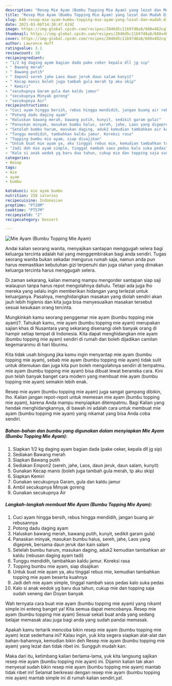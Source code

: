```yaml
---
description: "Resep Mie Ayam (Bumbu Topping Mie Ayam) yang lezat dan Mudah Dibuat"
title: "Resep Mie Ayam (Bumbu Topping Mie Ayam) yang lezat dan Mudah Dibuat"
slug: 648-resep-mie-ayam-bumbu-topping-mie-ayam-yang-lezat-dan-mudah-dibuat
date: 2021-03-06T14:30:47.619Z
image: https://img-global.cpcdn.com/recipes/2846d5c11b97d8a8/680x482cq70/mie-ayam-bumbu-topping-mie-ayam-foto-resep-utama.jpg
thumbnail: https://img-global.cpcdn.com/recipes/2846d5c11b97d8a8/680x482cq70/mie-ayam-bumbu-topping-mie-ayam-foto-resep-utama.jpg
cover: https://img-global.cpcdn.com/recipes/2846d5c11b97d8a8/680x482cq70/mie-ayam-bumbu-topping-mie-ayam-foto-resep-utama.jpg
author: Lawrence Huff
ratingvalue: 3.1
reviewcount: 10
recipeingredient:
- "1/2 kg daging ayam bagian dada pake ceker kepala dll jg sip"
- " Bawang merah"
- " Bawang putih"
- " Empon2 sereh jahe Laos daun jeruk daun salam kunyit"
- " Kecap manis boleh juga tambah gula merah tp aku skip"
- " Kemiri"
- "secukupnya Garam gula dan kaldu jamur"
- "secukupnya Minyak goreng"
- "secukupnya Air"
recipeinstructions:
- "Cuci ayam hingga bersih, rebus hingga mendidih, jangan buang air rebusannya"
- "Potong dadu daging ayam"
- "Haluskan bawang merah, bawang putih, kunyit, sedikit garam gula)"
- "Panaskan minyak, masukan bumbu halus, sereh, jahe, Laos yang digeprek, bersama daun jeruk dan kain salam"
- "Setelah bumbu harum, masukan daging, aduk2 kemudian tambahkan air kaldu (rebusan daging ayam tadi)"
- "Tunggu mendidih, tambahkan kaldu jamur. Koreksi rasa"
- "Topping bumbu mie ayam, siap disajikan"
- "Untuk buat mie ayam ya, aku tinggal rebus mie, kemudian tambahkan topping mie ayam beserta kuahnya"
- "Jadi deh mie ayam simple, tinggal nambah saos pedas kalo suka pedas"
- "Kalo si anak wedok yg baru dua tahun, cukup mie dan topping saja sudah seneng dan Doyan banyak"
categories:
- Resep
tags:
- mie
- ayam
- bumbu

katakunci: mie ayam bumbu 
nutrition: 258 calories
recipecuisine: Indonesian
preptime: "PT20M"
cooktime: "PT57M"
recipeyield: "2"
recipecategory: Dessert

---
```



![Mie Ayam (Bumbu Topping Mie Ayam)](https://img-global.cpcdn.com/recipes/2846d5c11b97d8a8/680x482cq70/mie-ayam-bumbu-topping-mie-ayam-foto-resep-utama.jpg)

Andai kalian seorang wanita, menyajikan santapan menggugah selera bagi keluarga tercinta adalah hal yang menggembirakan bagi anda sendiri. Tugas seorang  wanita bukan sekadar mengurus rumah saja, namun anda pun harus memastikan kebutuhan gizi terpenuhi dan juga olahan yang dimakan keluarga tercinta harus menggugah selera.

Di zaman  sekarang, kalian memang mampu mengorder santapan siap saji walaupun tanpa harus repot mengolahnya dahulu. Tetapi ada juga lho mereka yang selalu ingin memberikan hidangan yang terlezat untuk keluarganya. Pasalnya, menghidangkan masakan yang diolah sendiri akan jauh lebih higienis dan kita juga bisa menyesuaikan masakan tersebut sesuai kesukaan orang tercinta. 



Mungkinkah kamu seorang penggemar mie ayam (bumbu topping mie ayam)?. Tahukah kamu, mie ayam (bumbu topping mie ayam) merupakan sajian khas di Nusantara yang sekarang disenangi oleh banyak orang di hampir setiap tempat di Indonesia. Kita dapat menghidangkan mie ayam (bumbu topping mie ayam) sendiri di rumah dan boleh dijadikan camilan kegemaranmu di hari liburmu.

Kita tidak usah bingung jika kamu ingin menyantap mie ayam (bumbu topping mie ayam), sebab mie ayam (bumbu topping mie ayam) tidak sulit untuk ditemukan dan juga kita pun boleh mengolahnya sendiri di tempatmu. mie ayam (bumbu topping mie ayam) bisa dibuat lewat beraneka cara. Kini pun telah banyak banget cara modern yang membuat mie ayam (bumbu topping mie ayam) semakin lebih enak.

Resep mie ayam (bumbu topping mie ayam) juga sangat gampang dibikin, lho. Kalian jangan repot-repot untuk memesan mie ayam (bumbu topping mie ayam), karena Anda mampu menyiapkan ditempatmu. Bagi Kalian yang hendak menghidangkannya, di bawah ini adalah cara untuk membuat mie ayam (bumbu topping mie ayam) yang nikamat yang bisa Anda coba sendiri.

<!--inarticleads1-->

##### Bahan-bahan dan bumbu yang digunakan dalam menyiapkan Mie Ayam (Bumbu Topping Mie Ayam):

1. Siapkan 1/2 kg daging ayam bagian dada (pake ceker, kepala dll jg sip)
1. Sediakan  Bawang merah
1. Siapkan  Bawang putih
1. Sediakan  Empon2 (sereh, jahe, Laos, daun jeruk, daun salam, kunyit)
1. Gunakan  Kecap manis (boleh juga tambah gula merah, tp aku skip)
1. Siapkan  Kemiri
1. Gunakan secukupnya Garam, gula dan kaldu jamur
1. Ambil secukupnya Minyak goreng
1. Gunakan secukupnya Air




<!--inarticleads2-->

##### Langkah-langkah membuat Mie Ayam (Bumbu Topping Mie Ayam):

1. Cuci ayam hingga bersih, rebus hingga mendidih, jangan buang air rebusannya
1. Potong dadu daging ayam
1. Haluskan bawang merah, bawang putih, kunyit, sedikit garam gula)
1. Panaskan minyak, masukan bumbu halus, sereh, jahe, Laos yang digeprek, bersama daun jeruk dan kain salam
1. Setelah bumbu harum, masukan daging, aduk2 kemudian tambahkan air kaldu (rebusan daging ayam tadi)
1. Tunggu mendidih, tambahkan kaldu jamur. Koreksi rasa
1. Topping bumbu mie ayam, siap disajikan
1. Untuk buat mie ayam ya, aku tinggal rebus mie, kemudian tambahkan topping mie ayam beserta kuahnya
1. Jadi deh mie ayam simple, tinggal nambah saos pedas kalo suka pedas
1. Kalo si anak wedok yg baru dua tahun, cukup mie dan topping saja sudah seneng dan Doyan banyak




Wah ternyata cara buat mie ayam (bumbu topping mie ayam) yang nikamt simple ini enteng banget ya! Kita semua dapat mencobanya. Resep mie ayam (bumbu topping mie ayam) Sesuai sekali buat anda yang sedang belajar memasak atau juga bagi anda yang sudah pandai memasak.

Apakah kamu tertarik mencoba bikin resep mie ayam (bumbu topping mie ayam) lezat sederhana ini? Kalau ingin, yuk kita segera siapkan alat-alat dan bahan-bahannya, kemudian bikin deh Resep mie ayam (bumbu topping mie ayam) yang lezat dan tidak ribet ini. Sungguh mudah kan. 

Maka dari itu, ketimbang kalian berlama-lama, yuk kita langsung sajikan resep mie ayam (bumbu topping mie ayam) ini. Dijamin kalian tak akan menyesal sudah bikin resep mie ayam (bumbu topping mie ayam) mantab tidak ribet ini! Selamat berkreasi dengan resep mie ayam (bumbu topping mie ayam) mantab simple ini di rumah kalian sendiri,ya!.

